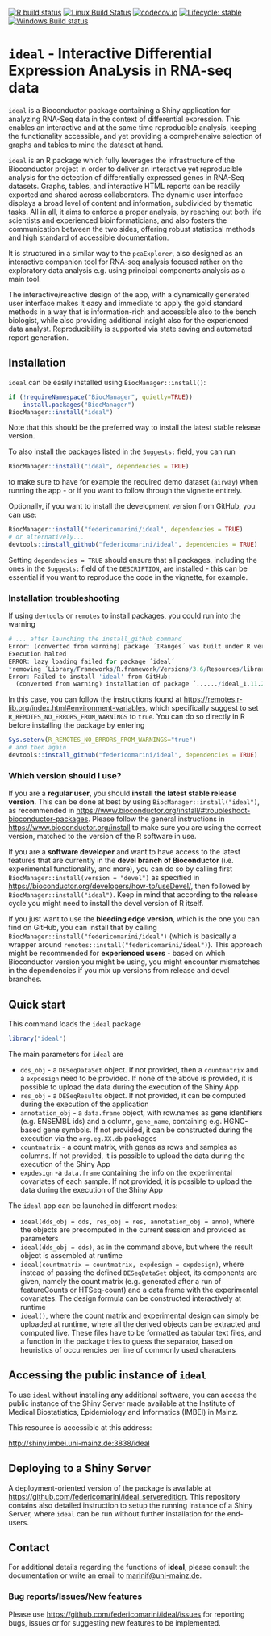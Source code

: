 
[![R build status](https://github.com/federicomarini/ideal/workflows/R-CMD-check/badge.svg)](https://github.com/federicomarini/ideal/actions)
[![Linux Build Status](https://travis-ci.org/federicomarini/ideal.svg?branch=master)](https://travis-ci.org/federicomarini/ideal)
[![codecov.io](https://codecov.io/github/federicomarini/ideal/coverage.svg?branch=master)](https://codecov.io/github/federicomarini/ideal?branch=master)
[![Lifecycle: stable](https://img.shields.io/badge/lifecycle-stable-brightgreen.svg)](https://www.tidyverse.org/lifecycle/#stable)
[![Windows Build status](https://ci.appveyor.com/api/projects/status/github/federicomarini/ideal?svg=true)](https://ci.appveyor.com/project/federicomarini/ideal)

# `ideal` - Interactive Differential Expression AnaLysis in RNA-seq data

`ideal` is a Bioconductor package containing a Shiny application for analyzing RNA-Seq data in the context of differential expression. 
This enables an interactive and at the same time reproducible analysis, keeping the functionality accessible, and yet providing a comprehensive selection of graphs and tables to mine the dataset at hand.

`ideal` is an R package which fully leverages the infrastructure of the Bioconductor project in order to deliver an interactive yet reproducible analysis for the detection of differentially expressed genes in RNA-Seq datasets. 
Graphs, tables, and interactive HTML reports can be readily exported and shared across collaborators. 
The dynamic user interface displays a broad level of content and information, subdivided by thematic tasks. 
All in all, it aims to enforce a proper analysis, by reaching out both life scientists and experienced bioinformaticians, and also fosters the communication between the two sides, offering robust statistical methods and high standard of accessible documentation.

It is structured in a similar way to the `pcaExplorer`, also designed  as an interactive companion tool for RNA-seq analysis focused rather on the exploratory data analysis e.g. using principal components analysis as a main tool.

The interactive/reactive design of the app, with a dynamically generated user interface makes it easy and immediate to apply the gold standard methods in a way that is information-rich and accessible also to the bench biologist, while also providing additional insight also for the experienced data analyst. 
Reproducibility is supported via state saving and automated report generation.

## Installation

`ideal` can be easily installed using `BiocManager::install()`:

``` r
if (!requireNamespace("BiocManager", quietly=TRUE))
    install.packages("BiocManager")
BiocManager::install("ideal")
```

Note that this should be the preferred way to install the latest stable release version.

To also install the packages listed in the `Suggests:` field, you can run

``` r
BiocManager::install("ideal", dependencies = TRUE)
```

to make sure to have for example the required demo dataset (`airway`) when running the app - or if you want to follow through the vignette entirely.

Optionally, if you want to install the development version from GitHub, you can use:

``` r
BiocManager::install("federicomarini/ideal", dependencies = TRUE)
# or alternatively...
devtools::install_github("federicomarini/ideal", dependencies = TRUE)
```

Setting `dependencies = TRUE` should ensure that all packages, including the ones in the `Suggests:` field of the `DESCRIPTION`, are installed - this can be essential if you want to reproduce the code in the vignette, for example.

### Installation troubleshooting

If using `devtools` or `remotes` to install packages, you could run into the warning

``` r
# ... after launching the install_github command
Error: (converted from warning) package ´IRanges´ was built under R version 3.6.2
Execution halted
ERROR: lazy loading failed for package ´ideal´
*removing ´Library/Frameworks/R.framework/Versions/3.6/Resources/library/ideal´
Error: Failed to install 'ideal' from GitHub:
  (converted from warning) installation of package ´....../ideal_1.11.2.tar.gz´ had non zero exit status
```

In this case, you can follow the instructions found at https://remotes.r-lib.org/index.html#environment-variables, which specifically suggest to set `R_REMOTES_NO_ERRORS_FROM_WARNINGS` to `true`. You can do so directly in R before installing the package by entering

``` r
Sys.setenv(R_REMOTES_NO_ERRORS_FROM_WARNINGS="true")
# and then again
devtools::install_github("federicomarini/ideal", dependencies = TRUE)
```

### Which version should I use?

If you are a **regular user**, you should **install the latest stable release version**. 
This can be done at best by using `BiocManager::install("ideal")`, as recommended in https://www.bioconductor.org/install/#troubleshoot-bioconductor-packages.
Please follow the general instructions in https://www.bioconductor.org/install to make sure you are using the correct version, matched to the version of the R software in use.

If you are a **software developer** and want to have access to the latest features that are currently in the **devel branch of Bioconductor** (i.e. experimental functionality, and more), you can do so by calling first `BiocManager::install(version = "devel")` as specified in https://bioconductor.org/developers/how-to/useDevel/, then followed by `BiocManager::install("ideal")`.
Keep in mind that according to the release cycle you might need to install the devel version of R itself.

If you just want to use the **bleeding edge version**, which is the one you can find on GitHub, you can install that by calling `BiocManager::install("federicomarini/ideal")` (which is basically a wrapper around `remotes::install("federicomarini/ideal")`).
This approach might be recommended for **experienced users** - based on which Bioconductor version you might be using, you might encounter mismatches in the dependencies if you mix up versions from release and devel branches.

## Quick start

This command loads the `ideal` package

``` r
library("ideal")
```

The main parameters for `ideal` are

- `dds_obj` - a `DESeqDataSet` object. If not provided, then a `countmatrix` and a 
`expdesign` need to be provided. If none of the above is provided, it is possible
to upload the data during the execution of the Shiny App
- `res_obj` -  a `DESeqResults` object. If not provided, it can be computed during
the execution of the application
- `annotation_obj` - a `data.frame` object, with row.names as gene identifiers 
(e.g. ENSEMBL ids) and a column, `gene_name`, containing e.g. HGNC-based gene
symbols. If not provided, it can be constructed during the execution via the 
`org.eg.XX.db` packages
- `countmatrix` - a count matrix, with genes as rows and samples as columns.
If not provided, it is possible to upload the data during the execution of
the Shiny App
- `expdesign` -a `data.frame` containing the info on the experimental covariates
of each sample. If not provided, it is possible to upload the data during the
execution of the Shiny App

The `ideal` app can be launched in different modes:

- `ideal(dds_obj = dds, res_obj = res, annotation_obj = anno)`, where the objects 
are precomputed in the current session and provided as parameters
- `ideal(dds_obj = dds)`, as in the command above, but where the result object is
assembled at runtime 
- `ideal(countmatrix = countmatrix, expdesign = expdesign)`, where instead of 
passing the defined `DESeqDataSet` object, its components are given, namely the 
count matrix (e.g. generated after a run of featureCounts or HTSeq-count) and a 
data frame with the experimental covariates. The design formula can be constructed
interactively at runtime
- `ideal()`, where the count matrix and experimental design can simply be uploaded
at runtime, where all the derived objects can be extracted and computed live. These 
files have to be formatted as tabular text files, and a function in the package 
tries to guess the separator, based on heuristics of occurrencies per line of 
commonly used characters

## Accessing the public instance of `ideal` 

To use `ideal` without installing any additional software, you can 
access the public instance of the Shiny Server made available at the Institute of 
Medical Biostatistics, Epidemiology and Informatics (IMBEI) in Mainz.

This resource is accessible at this address: 

http://shiny.imbei.uni-mainz.de:3838/ideal

## Deploying to a Shiny Server

A deployment-oriented version of the package is available at 
https://github.com/federicomarini/ideal_serveredition. This repository contains also
detailed instruction to setup the running instance of a Shiny Server, where `ideal` 
can be run without further installation for the end-users.


## Contact

For additional details regarding the functions of **ideal**, please consult the documentation or 
write an email to marinif@uni-mainz.de. 

### Bug reports/Issues/New features

Please use https://github.com/federicomarini/ideal/issues for reporting bugs, issues or for 
suggesting new features to be implemented.

